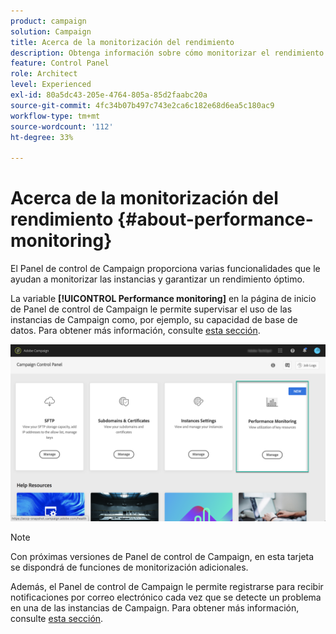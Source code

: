 ```yaml
---
product: campaign
solution: Campaign
title: Acerca de la monitorización del rendimiento
description: Obtenga información sobre cómo monitorizar el rendimiento de las instancias en el Panel de control de Campaign
feature: Control Panel
role: Architect
level: Experienced
exl-id: 80a5dc43-205e-4764-805a-85d2faabc20a
source-git-commit: 4fc34b07b497c743e2ca6c182e68d6ea5c180ac9
workflow-type: tm+mt
source-wordcount: '112'
ht-degree: 33%

---
```


# Acerca de la monitorización del rendimiento {#about-performance-monitoring}

El Panel de control de Campaign proporciona varias funcionalidades que le ayudan a monitorizar las instancias y garantizar un rendimiento óptimo.

La variable **[!UICONTROL Performance monitoring]** en la página de inicio de Panel de control de Campaign le permite supervisar el uso de las instancias de Campaign como, por ejemplo, su capacidad de base de datos. Para obtener más información, consulte [esta sección](../../performance-monitoring/using/database-monitoring.md).

![](assets/performance_card.png)

>[!NOTE]
>
>Con próximas versiones de Panel de control de Campaign, en esta tarjeta se dispondrá de funciones de monitorización adicionales.

Además, el Panel de control de Campaign le permite registrarse para recibir notificaciones por correo electrónico cada vez que se detecte un problema en una de las instancias de Campaign. Para obtener más información, consulte [esta sección](../../performance-monitoring/using/email-alerting.md).
